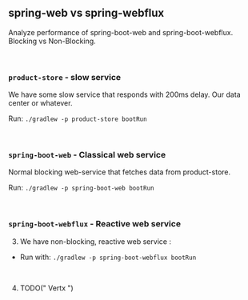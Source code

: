 ## spring-web vs spring-webflux
Analyze performance of spring-boot-web and spring-boot-webflux. Blocking vs Non-Blocking.

<br>

### `product-store` - slow service

We have some slow service that responds with 200ms delay. Our data center or whatever. 

Run: `./gradlew -p product-store bootRun`

<br>

### `spring-boot-web` - Classical web service

Normal blocking web-service that fetches data from product-store.

Run: `./gradlew -p spring-boot-web bootRun`

<br>

### `spring-boot-webflux` - Reactive web service

3. We have non-blocking, reactive web service : <br>

* Run with: `./gradlew -p spring-boot-webflux bootRun`

<br>

4. TODO(" Vertx ")
